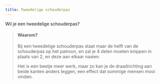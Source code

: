 ```yaml
---
title: Tweedelige schouderpas
---
```


Wil je een tweedelige schouderpas?

> #### Waarom?
> 
> Bij een tweedelige schouderpas staat maar de helft van de schouderpas op het patroon, en zal je 4 delen moeten knippen in plaats van 2, en deze aan elkaar naaien.
> 
> Het is een beetje meer werk, maar zo kan je de draadrichting aan beide kanten anders leggen, een effect dat sommige mensen mooi vinden.